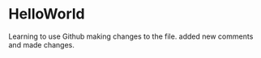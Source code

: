# HelloWorld
Learning to use Github
making changes to the file.
added new comments and made changes.
